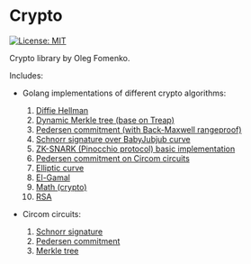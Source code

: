 # Crypto

[![License: MIT](https://img.shields.io/badge/License-MIT-yellow.svg)](https://opensource.org/licenses/MIT)

Crypto library by Oleg Fomenko.

Includes:

- Golang implementations of different crypto algorithms:
    1. [Diffie Hellman](./go/deffie-hellman)
    2. [Dynamic Merkle tree (base on Treap)](./go/dynamic-merkle)
    3. [Pedersen commitment (with Back-Maxwell rangeproof)](./go/pedersen)
    4. [Schnorr signature over BabyJubjub curve](./go/schnorr-bjj)
    5. [ZK-SNARK (Pinocchio protocol) basic implementation](./go/zk-snark)
    6. [Pedersen commitment on Circom circuits](./go/pedersen-circom)
    7. [Elliptic curve](./go/ec)
    8. [El-Gamal](./go/el-gamal)
    9. [Math (crypto)](./go/math)
    10. [RSA](./go/rsa) 


- Circom circuits:
    1. [Schnorr signature](./circuits/schnorr)
    2. [Pedersen commitment](./circuits/pedersen)
    3. [Merkle tree](./circuits/merkle)